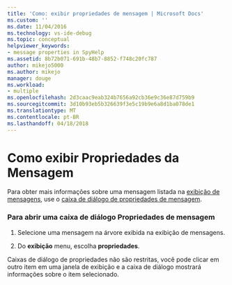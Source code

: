 ```yaml
---
title: 'Como: exibir propriedades de mensagem | Microsoft Docs'
ms.custom: ''
ms.date: 11/04/2016
ms.technology: vs-ide-debug
ms.topic: conceptual
helpviewer_keywords:
- message properties in SpyHelp
ms.assetid: 8b72b071-691b-48b7-8852-f748c20fc787
author: mikejo5000
ms.author: mikejo
manager: douge
ms.workload:
- multiple
ms.openlocfilehash: 2d3caac9eab324b7656a92cb36e9c36e87d759b9
ms.sourcegitcommit: 3d10b93eb5b326639f3e5c19b9e6a8d1ba078de1
ms.translationtype: MT
ms.contentlocale: pt-BR
ms.lasthandoff: 04/18/2018
---
```

# <a name="how-to-display-message-properties"></a>Como exibir Propriedades da Mensagem
Para obter mais informações sobre uma mensagem listada na [exibição de mensagens](../debugger/messages-view.md), use o [caixa de diálogo de propriedades de mensagem](../debugger/message-properties-dialog-box.md).  
  
### <a name="to-open-a-message-properties-dialog-box"></a>Para abrir uma caixa de diálogo Propriedades de mensagem  
  
1.  Selecione uma mensagem na árvore exibida na exibição de mensagens.  
  
2.  Do **exibição** menu, escolha **propriedades**.  
  
 Caixas de diálogo de propriedades não são restritas, você pode clicar em outro item em uma janela de exibição e a caixa de diálogo mostrará informações sobre o item selecionado.